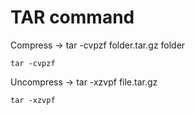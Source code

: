 # TAR command

Compress -> tar -cvpzf folder.tar.gz folder

```
tar -cvpzf 
```


Uncompress -> tar -xzvpf file.tar.gz

```
tar -xzvpf
```
